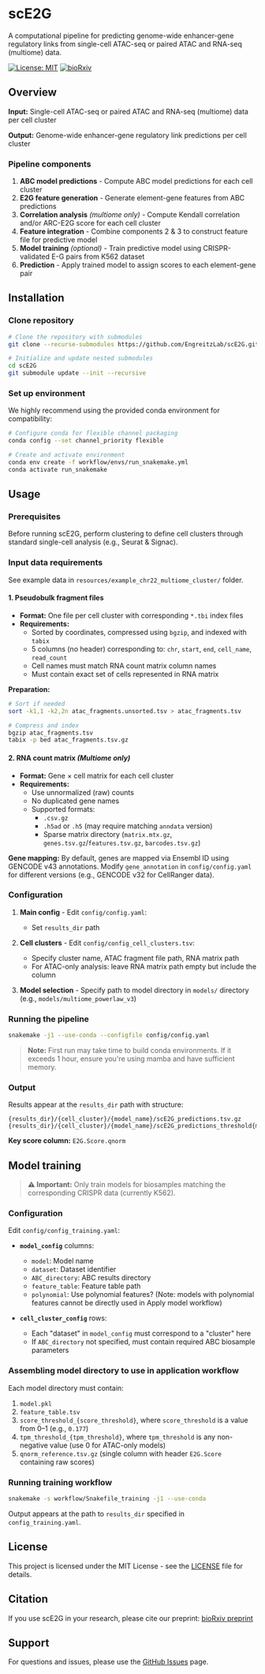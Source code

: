 # scE2G

A computational pipeline for predicting genome-wide enhancer-gene regulatory links from single-cell ATAC-seq or paired ATAC and RNA-seq (multiome) data.

[![License: MIT](https://img.shields.io/badge/License-MIT-yellow.svg)](https://opensource.org/licenses/MIT)
[![bioRxiv](https://img.shields.io/badge/bioRxiv-2024.11.23.624931v1-red.svg)](https://www.biorxiv.org/content/10.1101/2024.11.23.624931v1)

## Overview

**Input:** Single-cell ATAC-seq or paired ATAC and RNA-seq (multiome) data per cell cluster

**Output:** Genome-wide enhancer-gene regulatory link predictions per cell cluster

### Pipeline components

1. **ABC model predictions** - Compute ABC model predictions for each cell cluster
2. **E2G feature generation** - Generate element-gene features from ABC predictions  
3. **Correlation analysis** *(multiome only)* - Compute Kendall correlation and/or ARC-E2G score for each cell cluster
4. **Feature integration** - Combine components 2 & 3 to construct feature file for predictive model
5. **Model training** *(optional)* - Train predictive model using CRISPR-validated E-G pairs from K562 dataset
6. **Prediction** - Apply trained model to assign scores to each element-gene pair

## Installation

### Clone repository

```bash
# Clone the repository with submodules
git clone --recurse-submodules https://github.com/EngreitzLab/scE2G.git

# Initialize and update nested submodules
cd scE2G
git submodule update --init --recursive
```

### Set up environment

We highly recommend using the provided conda environment for compatibility:

```bash
# Configure conda for flexible channel packaging
conda config --set channel_priority flexible

# Create and activate environment
conda env create -f workflow/envs/run_snakemake.yml
conda activate run_snakemake
```

## Usage

### Prerequisites

Before running scE2G, perform clustering to define cell clusters through standard single-cell analysis (e.g., Seurat & Signac).

### Input data requirements

See example data in `resources/example_chr22_multiome_cluster/` folder.

#### 1. Pseudobulk fragment files

- **Format:** One file per cell cluster with corresponding `*.tbi` index files
- **Requirements:**
  - Sorted by coordinates, compressed using `bgzip`, and indexed with `tabix`
  - 5 columns (no header) corresponding to: `chr`, `start`, `end`, `cell_name`, `read_count`
  - Cell names must match RNA count matrix column names
  - Must contain exact set of cells represented in RNA matrix
 
**Preparation:**
```bash
# Sort if needed
sort -k1,1 -k2,2n atac_fragments.unsorted.tsv > atac_fragments.tsv

# Compress and index
bgzip atac_fragments.tsv
tabix -p bed atac_fragments.tsv.gz
```

#### 2. RNA count matrix *(Multiome only)*

- **Format:** Gene × cell matrix for each cell cluster
- **Requirements:**
  - Use unnormalized (raw) counts
  - No duplicated gene names
  - Supported formats:
    - `.csv.gz`
    - `.h5ad` or `.h5` (may require matching `anndata` version)
    - Sparse matrix directory (`matrix.mtx.gz`, `genes.tsv.gz`/`features.tsv.gz`, `barcodes.tsv.gz`)

**Gene mapping:** By default, genes are mapped via Ensembl ID using GENCODE v43 annotations. Modify `gene_annotation` in `config/config.yaml` for different versions (e.g., GENCODE v32 for CellRanger data).

### Configuration

1. **Main config** - Edit `config/config.yaml`:
   - Set `results_dir` path
   
2. **Cell clusters** - Edit `config/config_cell_clusters.tsv`:
   - Specify cluster name, ATAC fragment file path, RNA matrix path
   - For ATAC-only analysis: leave RNA matrix path empty but include the column
   
3. **Model selection** - Specify path to model directory in `models/` directory (e.g., `models/multiome_powerlaw_v3`)

### Running the pipeline

```bash
snakemake -j1 --use-conda --configfile config/config.yaml
```

> **Note:** First run may take time to build conda environments. If it exceeds 1 hour, ensure you're using mamba and have sufficient memory.

### Output

Results appear at the `results_dir` path with structure:
```
{results_dir}/{cell_cluster}/{model_name}/scE2G_predictions.tsv.gz
{results_dir}/{cell_cluster}/{model_name}/scE2G_predictions_threshold{model_threshold}.tsv.gz
```

**Key score column:** `E2G.Score.qnorm`

## Model training

> **⚠️ Important:** Only train models for biosamples matching the corresponding CRISPR data (currently K562).

### Configuration

Edit `config/config_training.yaml`:

- **`model_config`** columns:
  - `model`: Model name
  - `dataset`: Dataset identifier  
  - `ABC_directory`: ABC results directory
  - `feature_table`: Feature table path
  - `polynomial`: Use polynomial features? (Note: models with polynomial features cannot be directly used in Apply model workflow)

- **`cell_cluster_config`** rows:
  - Each "dataset" in `model_config` must correspond to a "cluster" here
  - If `ABC_directory` not specified, must contain required ABC biosample parameters

### Assembling model directory to use in application workflow

Each model directory must contain:
1. `model.pkl`
2. `feature_table.tsv` 
3. `score_threshold_{score_threshold}`, where `score_threshold` is a value from 0–1 (e.g., `0.177`)
4. `tpm_threshold_{tpm_threshold}`, where `tpm_threshold` is any non-negative value  (use 0 for ATAC-only models)
5. `qnorm_reference.tsv.gz` (single column with header `E2G.Score` containing raw scores)

### Running training workflow

```bash
snakemake -s workflow/Snakefile_training -j1 --use-conda
```

Output appears at the path to `results_dir` specified in `config_training.yaml`.

## License

This project is licensed under the MIT License - see the [LICENSE](LICENSE) file for details.

## Citation

If you use scE2G in your research, please cite our preprint:
[bioRxiv preprint](https://www.biorxiv.org/content/10.1101/2024.11.23.624931v1)

## Support

For questions and issues, please use the [GitHub Issues](https://github.com/EngreitzLab/scE2G/issues) page.
